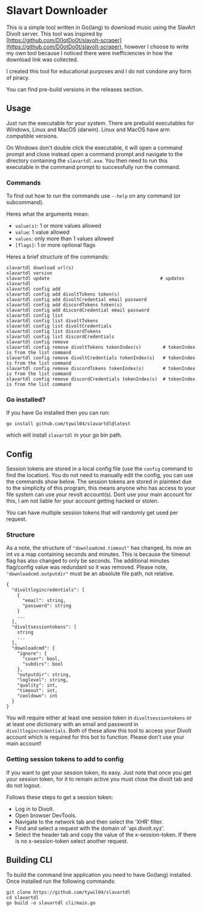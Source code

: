 # Slavart Downloader
This is a simple tool written in Go(lang) to download music using the SlavArt Divolt server. This tool was inspired by [https://github.com/D0otDo0t/slavolt-scraper](https://github.com/D0otDo0t/slavolt-scraper), however I choose to write my own tool because I noticed there were inefficiencies in how the download link was collected.

I created this tool for educational purposes and I do not condone any form of piracy.

You can find pre-build versions in the releases section.

## Usage
Just run the executable for your system. There are prebuild executables for Windows, Linux and MacOS (darwin). Linux and MacOS have arm compatible versions.

On Windows don't double click the executable, it will open a command prompt and close instead open a command prompt and navigate to the directory containing the `slavartdl.exe`. You then need to run this executable in the command prompt to successfully run the command.

### Commands
To find out how to run the commands use `--help` on any command (or subcommand). 

Heres what the arguments mean:
- `value(s)`: 1 or more values allowed
- `value`: 1 value allowed
- `values`: only more than 1 values allowed
- `[flags]`: 1 or more optional flags

Heres a brief structure of the commands:
```
slavartdl download url(s)
slavartdl version
slavartdl update                                         # updates slavartdl
slavartdl config add
slavartdl config add divoltTokens token(s)
slavartdl config add divoltCredential email password
slavartdl config add discordTokens token(s)
slavartdl config add discordCredential email password
slavartdl config list
slavartdl config list divoltTokens
slavartdl config list divoltCredentials
slavartdl config list discordTokens
slavartdl config list discordCredentials
slavartdl config remove
slavartdl config remove divoltTokens tokenIndex(s)        # tokenIndex is from the list command
slavartdl config remove divoltCredentials tokenIndex(s)   # tokenIndex is from the list command
slavartdl config remove discordTokens tokenIndex(s)       # tokenIndex is from the list command
slavartdl config remove discordCredentials tokenIndex(s)  # tokenIndex is from the list command
```

### Go installed?
If you have Go installed then you can run:
```
go install github.com/tywil04/slavartdl@latest
```
which will install `slavartdl` in your go bin path.

## Config
Session tokens are stored in a local config file (use the `config` command to find the location). You do not need to manually edit the config, you can use the commands show below. The session tokens are stored in plaintext due to the simplicity of this program, this means anyone who has access to your file system can use your revolt account(s). Dont use your main account for this, I am not liable for your account getting hacked or stolen.

You can have multiple session tokens that will randomly get used per request.

### Structure
As a note, the structure of `"downloadcmd.timeout"` has changed, its now an int vs a map containing seconds and minutes. This is because the timeout flag has also changed to only be seconds. The additional minutes flag/config value was redundant so it was removed. Please note, `"downloadcmd.outputdir"` must be an absolute file path, not relative.

```
{
  "divoltlogincredentials": [
    {
      "email": string,
      "password": string
    }
    ...
  ],
  "divoltsessiontokens": [
    string 
    ...
  ],
  "downloadcmd": {
    "ignore": {
      "cover": bool,
      "subdirs": bool
    },
    "outputdir": string,
    "loglevel": string,
    "quality": int,
    "timeout": int,
    "cooldown": int
  }
}
```
You will require either at least one session token in `divoltsessiontokens` or at least one dictionary with an email and password in `divoltlogincredentials`. Both of these allow this tool to access your Divolt account which is required for this bot to function. Please don't use your main account!

### Getting session tokens to add to config
If you want to get your session token, its easy. Just note that once you get your session token, for it to remain active you must close the divolt tab and do not logout.

Follows these steps to get a session token:
- Log in to Divolt.
- Open browser DevTools.
- Navigate to the network tab and then select the 'XHR' filter.
- Find and select a request with the domain of 'api.divolt.xyz'.
- Select the header tab and copy the value of the x-session-token. If there is no x-session-token select another request.

## Building CLI
To build the command line application you need to have Go(lang) installed. Once installed run the following commands:
```
git clone https://github.com/tywil04/slavartdl
cd slavartdl
go build -o slavartdl cli/main.go
```
